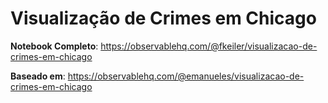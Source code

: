 # Visualização de Crimes em Chicago

<div id="observablehq-buildvis-60b2fcaf"></div>

<script type="module">
import {Runtime, Inspector} from "https://cdn.jsdelivr.net/npm/@observablehq/runtime@4/dist/runtime.js";
import define from "https://api.observablehq.com/@fkeiler/visualizacao-de-crimes-em-chicago.js?v=3";
new Runtime().module(define, name => {
  if (name === "buildvis") return new Inspector(document.querySelector("#observablehq-buildvis-60b2fcaf"));
  return ["map"].includes(name);
});
</script>
<link rel="stylesheet" href="https://stackpath.bootstrapcdn.com/bootstrap/4.4.1/css/bootstrap.min.css" integrity="sha384-Vkoo8x4CGsO3+Hhxv8T/Q5PaXtkKtu6ug5TOeNV6gBiFeWPGFN9MuhOf23Q9Ifjh" crossorigin="anonymous">
<link rel="stylesheet" type="text/css" href="https://unpkg.com/dc@4/dist/style/dc.css" />
<link rel="stylesheet" href="https://unpkg.com/leaflet@1.6.0/dist/leaflet.css"
   integrity="sha512-xwE/Az9zrjBIphAcBb3F6JVqxf46+CDLwfLMHloNu6KEQCAWi6HcDUbeOfBIptF7tcCzusKFjFw2yuvEpDL9wQ=="
   crossorigin=""/>
<style>
  #mapid {
    width: 650px;
    height: 480px;
  }
</style>

**Notebook Completo**: <https://observablehq.com/@fkeiler/visualizacao-de-crimes-em-chicago>

**Baseado em**: <https://observablehq.com/@emanueles/visualizacao-de-crimes-em-chicago>
